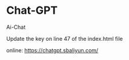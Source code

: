 # Chat-GPT
Ai-Chat

Update the key on line 47 of the index.html file

online: https://chatgpt.sbaliyun.com/
